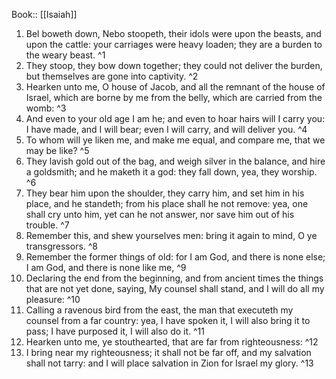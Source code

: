  Book:: [[Isaiah]]
 1. Bel boweth down, Nebo stoopeth, their idols were upon the beasts, and upon the cattle: your carriages were heavy loaden; they are a burden to the weary beast. ^1
 2. They stoop, they bow down together; they could not deliver the burden, but themselves are gone into captivity. ^2
 3. Hearken unto me, O house of Jacob, and all the remnant of the house of Israel, which are borne by me from the belly, which are carried from the womb: ^3
 4. And even to your old age I am he; and even to hoar hairs will I carry you: I have made, and I will bear; even I will carry, and will deliver you. ^4
 5. To whom will ye liken me, and make me equal, and compare me, that we may be like? ^5
 6. They lavish gold out of the bag, and weigh silver in the balance, and hire a goldsmith; and he maketh it a god: they fall down, yea, they worship. ^6
 7. They bear him upon the shoulder, they carry him, and set him in his place, and he standeth; from his place shall he not remove: yea, one shall cry unto him, yet can he not answer, nor save him out of his trouble. ^7
 8. Remember this, and shew yourselves men: bring it again to mind, O ye transgressors. ^8
 9. Remember the former things of old: for I am God, and there is none else; I am God, and there is none like me, ^9
 10. Declaring the end from the beginning, and from ancient times the things that are not yet done, saying, My counsel shall stand, and I will do all my pleasure: ^10
 11. Calling a ravenous bird from the east, the man that executeth my counsel from a far country: yea, I have spoken it, I will also bring it to pass; I have purposed it, I will also do it. ^11
 12. Hearken unto me, ye stouthearted, that are far from righteousness: ^12
 13. I bring near my righteousness; it shall not be far off, and my salvation shall not tarry: and I will place salvation in Zion for Israel my glory. ^13
